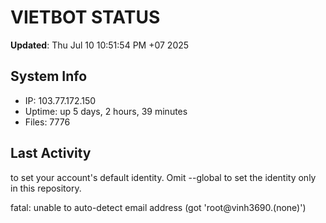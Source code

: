 # VIETBOT STATUS
**Updated**: Thu Jul 10 10:51:54 PM +07 2025

## System Info
- IP: 103.77.172.150
- Uptime: up 5 days, 2 hours, 39 minutes
- Files: 7776

## Last Activity

to set your account's default identity.
Omit --global to set the identity only in this repository.

fatal: unable to auto-detect email address (got 'root@vinh3690.(none)')

